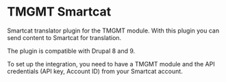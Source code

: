 # TMGMT Smartcat

Smartcat translator plugin for the TMGMT module. With this plugin you can send content to Smartcat for translation.

The plugin is compatible with Drupal 8 and 9.

To set up the integration, you need to have a TMGMT module and the API credentials (API key, Account ID) from your Smartcat account.
